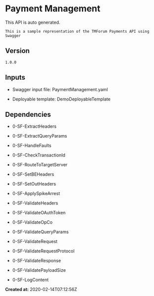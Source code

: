 # Payment Management

This API is auto generated.

```
This is a sample representation of the TMForum Payments API using Swagger
```

## Version

```
1.0.0
```

## Inputs

- Swagger input file: PaymentManagement.yaml

- Deployable template: DemoDeployableTemplate

## Dependencies

<!-- dependecies input start -->
- 0-SF-ExtractHeaders

- 0-SF-ExtractQueryParams

- 0-SF-HandleFaults

- 0-SF-CheckTransactionId

- 0-SF-RouteToTargetServer

- 0-SF-SetBEHeaders

- 0-SF-SetOutHeaders

- 0-SF-ApplySpikeArrest

- 0-SF-ValidateHeaders

- 0-SF-ValidateOAuthToken

- 0-SF-ValidateOpCo

- 0-SF-ValidateQueryParams

- 0-SF-ValidateRequest

- 0-SF-ValidateRequestProtocol

- 0-SF-ValidateResponse

- 0-SF-ValidatePayloadSize

- 0-SF-LogContent

<!-- dependecies input end --><!-- dependecies input end -->

**Created at:** 2020-02-14T07:12:56Z

<!-- update start --><!-- update end -->

